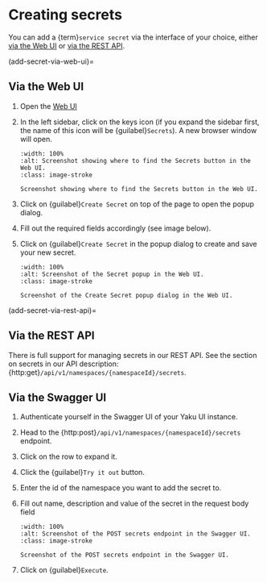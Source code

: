 <!--
SPDX-FileCopyrightText: 2024 grow platform GmbH

SPDX-License-Identifier: MIT
-->

# Creating secrets

You can add a {term}`service secret` via the interface of your choice, either
[via the Web UI](add-secret-via-web-ui) or [via the REST API](add-secret-via-rest-api).

(add-secret-via-web-ui)=

## Via the Web UI

1. Open the [Web UI](https://portal.bswf.tech/)
2. In the left sidebar, click on the keys icon (if you expand the sidebar first,
   the name of this icon will be {guilabel}`Secrets`).
   A new browser window will open.

    ```{figure} resources/how-to-add-secrets/web-ui-1.png
    :width: 100%
    :alt: Screenshot showing where to find the Secrets button in the Web UI.
    :class: image-stroke

    Screenshot showing where to find the Secrets button in the Web UI.
    ```

3. Click on {guilabel}`Create Secret` on top of the page to open the popup dialog.
4. Fill out the required fields accordingly (see image below).
5. Click on {guilabel}`Create Secret` in the popup dialog to create and save your new secret.

    ```{figure} resources/how-to-add-secrets/web-ui-2.png
    :width: 100%
    :alt: Screenshot of the Secret popup in the Web UI.
    :class: image-stroke

    Screenshot of the Create Secret popup dialog in the Web UI.
    ```

(add-secret-via-rest-api)=

## Via the REST API

There is full support for managing secrets in our REST API.
See the section on secrets in our API description: {http:get}`/api/v1/namespaces/{namespaceId}/secrets`.

## Via the Swagger UI

1. Authenticate yourself in the Swagger UI of your Yaku UI instance.
2. Head to the {http:post}`/api/v1/namespaces/{namespaceId}/secrets` endpoint.
3. Click on the row to expand it.
4. Click the {guilabel}`Try it out` button.
5. Enter the id of the namespace you want to add the secret to.
6. Fill out name, description and value of the secret in the request body field

    ```{figure} resources/how-to-add-secrets/api.png
    :width: 100%
    :alt: Screenshot of the POST secrets endpoint in the Swagger UI.
    :class: image-stroke

    Screenshot of the POST secrets endpoint in the Swagger UI.
    ```

7. Click on {guilabel}`Execute`.
